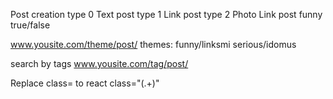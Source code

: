 Post creation
  type 0 Text post
  type 1 Link post
  type 2 Photo Link post
  funny true/false
  				
www.yousite.com/theme/post/
themes:
funny/linksmi
serious/idomus

search by tags 
www.yousite.com/tag/post/


Replace class= to react
class="(.+)"

